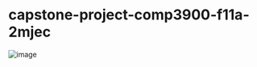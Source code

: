 # capstone-project-comp3900-f11a-2mjec
![image](https://drive.google.com/file/d/1HEH49XFIUb4NbsNY2W1_5LJSdhAuA6H8)



